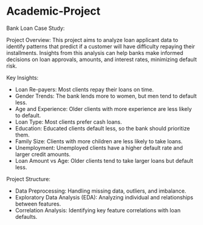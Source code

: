 # Academic-Project
Bank Loan Case Study:

Project Overview:
This project aims to analyze loan applicant data to identify patterns that predict if a customer will have difficulty repaying their installments. Insights from this analysis can help banks make informed decisions on loan approvals, amounts, and interest rates, minimizing default risk.

Key Insights:
- Loan Re-payers: Most clients repay their loans on time.
- Gender Trends: The bank lends more to women, but men tend to default less.
- Age and Experience: Older clients with more experience are less likely to default.
- Loan Type: Most clients prefer cash loans.
- Education: Educated clients default less, so the bank should prioritize them.
- Family Size: Clients with more children are less likely to take loans.
- Unemployment: Unemployed clients have a higher default rate and larger credit amounts.
- Loan Amount vs Age: Older clients tend to take larger loans but default less.

Project Structure:
- Data Preprocessing: Handling missing data, outliers, and imbalance.
- Exploratory Data Analysis (EDA): Analyzing individual and relationships between features.
- Correlation Analysis: Identifying key feature correlations with loan defaults.

